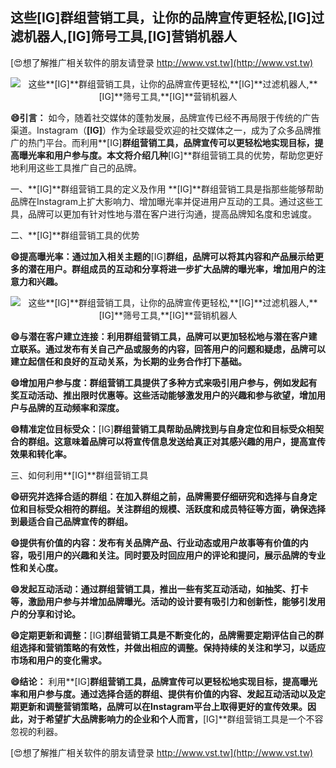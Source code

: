 ## **这些**[IG]**群组营销工具，让你的品牌宣传更轻松,**[IG]**过滤机器人,**[IG]**筛号工具,**[IG]**营销机器人**

[😍想了解推广相关软件的朋友请登录 http://www.vst.tw](http://www.vst.tw)

 <center><img src="https://vst.tw/MP4/tuiguang/png/4.png" alt="这些**[IG]**群组营销工具，让你的品牌宣传更轻松,**[IG]**过滤机器人,**[IG]**筛号工具,**[IG]**营销机器人"></center>

**😄引言：**
如今，随着社交媒体的蓬勃发展，品牌宣传已经不再局限于传统的广告渠道。Instagram（**[IG]**）作为全球最受欢迎的社交媒体之一，成为了众多品牌推广的热门平台。而利用**[IG]**群组营销工具，品牌宣传可以更轻松地实现目标，提高曝光率和用户参与度。本文将介绍几种**[IG]**群组营销工具的优势，帮助您更好地利用这些工具推广自己的品牌。

一、**[IG]**群组营销工具的定义及作用
**[IG]**群组营销工具是指那些能够帮助品牌在Instagram上扩大影响力、增加曝光率并促进用户互动的工具。通过这些工具，品牌可以更加有针对性地与潜在客户进行沟通，提高品牌知名度和忠诚度。

二、**[IG]**群组营销工具的优势

**😄提高曝光率：通过加入相关主题的**[IG]**群组，品牌可以将其内容和产品展示给更多的潜在用户。群组成员的互动和分享将进一步扩大品牌的曝光率，增加用户的注意力和兴趣。**

 <center><img src="https://vst.tw/MP4/tuiguang/png/7.png" alt="这些**[IG]**群组营销工具，让你的品牌宣传更轻松,**[IG]**过滤机器人,**[IG]**筛号工具,**[IG]**营销机器人"></center>

**😄与潜在客户建立连接：利用群组营销工具，品牌可以更加轻松地与潜在客户建立联系。通过发布有关自己产品或服务的内容，回答用户的问题和疑虑，品牌可以建立起信任和良好的互动关系，为长期的业务合作打下基础。**

**😄增加用户参与度：群组营销工具提供了多种方式来吸引用户参与，例如发起有奖互动活动、推出限时优惠等。这些活动能够激发用户的兴趣和参与欲望，增加用户与品牌的互动频率和深度。**

**😄精准定位目标受众：**[IG]**群组营销工具帮助品牌找到与自身定位和目标受众相契合的群组。这意味着品牌可以将宣传信息发送给真正对其感兴趣的用户，提高宣传效果和转化率。**

三、如何利用**[IG]**群组营销工具

**😄研究并选择合适的群组：在加入群组之前，品牌需要仔细研究和选择与自身定位和目标受众相符的群组。关注群组的规模、活跃度和成员特征等方面，确保选择到最适合自己品牌宣传的群组。**

**😄提供有价值的内容：发布有关品牌产品、行业动态或用户故事等有价值的内容，吸引用户的兴趣和关注。同时要及时回应用户的评论和提问，展示品牌的专业性和关心度。**

**😄发起互动活动：通过群组营销工具，推出一些有奖互动活动，如抽奖、打卡等，激励用户参与并增加品牌曝光。活动的设计要有吸引力和创新性，能够引发用户的分享和讨论。**

**😄定期更新和调整：**[IG]**群组营销工具是不断变化的，品牌需要定期评估自己的群组选择和营销策略的有效性，并做出相应的调整。保持持续的关注和学习，以适应市场和用户的变化需求。**

**😄结论：**
利用**[IG]**群组营销工具，品牌宣传可以更轻松地实现目标，提高曝光率和用户参与度。通过选择合适的群组、提供有价值的内容、发起互动活动以及定期更新和调整营销策略，品牌可以在Instagram平台上取得更好的宣传效果。因此，对于希望扩大品牌影响力的企业和个人而言，**[IG]**群组营销工具是一个不容忽视的利器。

[😍想了解推广相关软件的朋友请登录 http://www.vst.tw](http://www.vst.tw)



